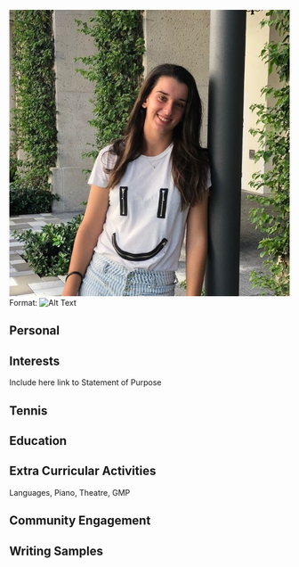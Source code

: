 ![ME](/images/headshot.jpg)
Format: ![Alt Text](url)

## Personal
## Interests
Include here link to Statement of Purpose
## Tennis
## Education
## Extra Curricular Activities
Languages, Piano, Theatre, GMP
## Community Engagement
## Writing Samples
